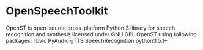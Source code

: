 # OpenSpeechToolkit
OpenST is open-source cross-platform Python 3 library for sheech recognition and synthesis licensed under GNU GPL
OpenST using following packages:
    libvlc
    PyAudio
    gTTS
    SpeechRecognition
    python3.5.1+

